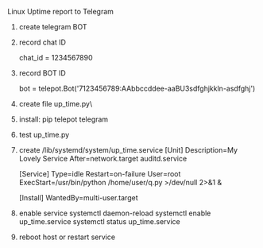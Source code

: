 Linux Uptime report to Telegram

1) create telegram BOT
2) record chat ID

   chat_id = 1234567890
4) record BOT ID

   bot = telepot.Bot('7123456789:AAbbccddee-aaBU3sdfghjkkln-asdfghj')
6) create file up_time.py\
7) install:
   pip
   telepot
   telegram 
8) test up_time.py
9) create /lib/systemd/system/up_time.service
    [Unit]
    Description=My Lovely Service
    After=network.target auditd.service

    [Service]
    Type=idle
    Restart=on-failure
    User=root
    ExecStart=/usr/bin/python /home/user/q.py >/dev/null 2>&1  &

    [Install]
    WantedBy=multi-user.target

10) enable service
    systemctl daemon-reload
    systemctl enable up_time.service
    systemctl status up_time.service
    

12) reboot host or restart service

    
